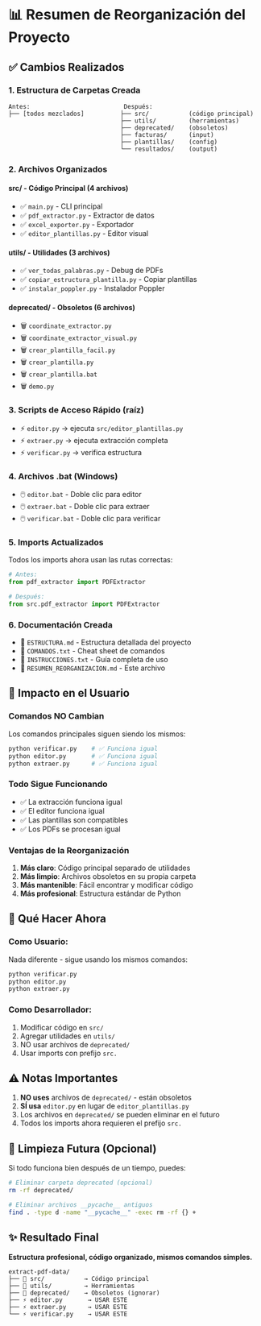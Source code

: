# 📊 Resumen de Reorganización del Proyecto

## ✅ Cambios Realizados

### **1. Estructura de Carpetas Creada**

```
Antes:                          Después:
├── [todos mezclados]          ├── src/           (código principal)
                               ├── utils/         (herramientas)
                               ├── deprecated/    (obsoletos)
                               ├── facturas/      (input)
                               ├── plantillas/    (config)
                               └── resultados/    (output)
```

### **2. Archivos Organizados**

#### **src/ - Código Principal** (4 archivos)
- ✅ `main.py` - CLI principal
- ✅ `pdf_extractor.py` - Extractor de datos
- ✅ `excel_exporter.py` - Exportador
- ✅ `editor_plantillas.py` - Editor visual

#### **utils/ - Utilidades** (3 archivos)
- ✅ `ver_todas_palabras.py` - Debug de PDFs
- ✅ `copiar_estructura_plantilla.py` - Copiar plantillas
- ✅ `instalar_poppler.py` - Instalador Poppler

#### **deprecated/ - Obsoletos** (6 archivos)
- 🗑️ `coordinate_extractor.py`
- 🗑️ `coordinate_extractor_visual.py`
- 🗑️ `crear_plantilla_facil.py`
- 🗑️ `crear_plantilla.py`
- 🗑️ `crear_plantilla.bat`
- 🗑️ `demo.py`

### **3. Scripts de Acceso Rápido** (raíz)
- ⚡ `editor.py` → ejecuta `src/editor_plantillas.py`
- ⚡ `extraer.py` → ejecuta extracción completa
- ⚡ `verificar.py` → verifica estructura

### **4. Archivos .bat** (Windows)
- 🖱️ `editor.bat` - Doble clic para editor
- 🖱️ `extraer.bat` - Doble clic para extraer
- 🖱️ `verificar.bat` - Doble clic para verificar

### **5. Imports Actualizados**
Todos los imports ahora usan las rutas correctas:
```python
# Antes:
from pdf_extractor import PDFExtractor

# Después:
from src.pdf_extractor import PDFExtractor
```

### **6. Documentación Creada**
- 📄 `ESTRUCTURA.md` - Estructura detallada del proyecto
- 📄 `COMANDOS.txt` - Cheat sheet de comandos
- 📄 `INSTRUCCIONES.txt` - Guía completa de uso
- 📄 `RESUMEN_REORGANIZACION.md` - Este archivo

## 🎯 Impacto en el Usuario

### **Comandos NO Cambian**
Los comandos principales siguen siendo los mismos:
```bash
python verificar.py    # ✅ Funciona igual
python editor.py       # ✅ Funciona igual
python extraer.py      # ✅ Funciona igual
```

### **Todo Sigue Funcionando**
- ✅ La extracción funciona igual
- ✅ El editor funciona igual
- ✅ Las plantillas son compatibles
- ✅ Los PDFs se procesan igual

### **Ventajas de la Reorganización**
1. **Más claro**: Código principal separado de utilidades
2. **Más limpio**: Archivos obsoletos en su propia carpeta
3. **Más mantenible**: Fácil encontrar y modificar código
4. **Más profesional**: Estructura estándar de Python

## 📝 Qué Hacer Ahora

### **Como Usuario:**
Nada diferente - sigue usando los mismos comandos:
```bash
python verificar.py
python editor.py
python extraer.py
```

### **Como Desarrollador:**
1. Modificar código en `src/`
2. Agregar utilidades en `utils/`
3. NO usar archivos de `deprecated/`
4. Usar imports con prefijo `src.`

## ⚠️ Notas Importantes

1. **NO uses** archivos de `deprecated/` - están obsoletos
2. **SÍ usa** `editor.py` en lugar de `editor_plantillas.py`
3. Los archivos en `deprecated/` se pueden eliminar en el futuro
4. Todos los imports ahora requieren el prefijo `src.`

## 🧹 Limpieza Futura (Opcional)

Si todo funciona bien después de un tiempo, puedes:
```bash
# Eliminar carpeta deprecated (opcional)
rm -rf deprecated/

# Eliminar archivos __pycache__ antiguos
find . -type d -name "__pycache__" -exec rm -rf {} +
```

## ✨ Resultado Final

**Estructura profesional, código organizado, mismos comandos simples.**

```
extract-pdf-data/
├── 📁 src/           → Código principal
├── 📁 utils/         → Herramientas
├── 📁 deprecated/    → Obsoletos (ignorar)
├── ⚡ editor.py       → USAR ESTE
├── ⚡ extraer.py      → USAR ESTE
└── ⚡ verificar.py    → USAR ESTE
```
